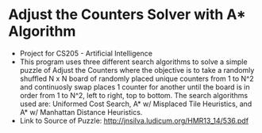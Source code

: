 # Adjust the Counters Solver with A* Algorithm

- Project for CS205 - Artificial Intelligence 
- This program uses three different search algorithms to solve a simple puzzle of Adjust the Counters where the objective is to take a randomly shuffled N x N board of randomly placed unique counters from 1 to N^2 and continuosly swap places 1 counter for another until the board is in order from 1 to N^2, left to right, top to bottom. The search algorithms used are: Uniformed Cost Search, A* w/ Misplaced Tile Heuristics, and A* w/ Manhattan Distance Heuristics.
- Link to Source of Puzzle: http://jnsilva.ludicum.org/HMR13_14/536.pdf

